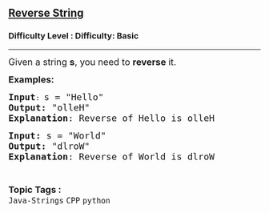 <h2><a href="https://www.geeksforgeeks.org/problems/reverse-string--141628/1?page=1&category=python&sortBy=difficulty">Reverse String</a></h2><h3>Difficulty Level : Difficulty: Basic</h3><hr><div class="problems_problem_content__Xm_eO"><p><span style="font-size: 18px;">Given a string <strong>s</strong>, you need to <strong>reverse</strong> it.</span></p>
<p><span style="font-size: 18px;"><strong>Examples:</strong></span></p>
<pre><span style="font-size: 18px;"><strong>Input</strong></span>: <span style="font-size: 18px;">s = "Hello"
<strong>Output:</strong> "olleH"
<strong>Explanation</strong>: Reverse of Hello is olleH</span></pre>
<pre><span style="font-size: 18px;"><strong>Input: </strong>s = "World"
<strong>Output: </strong>"dlroW"
<strong>Explanation</strong>: Reverse of World is dlroW</span>
</pre></div><br><p><span style=font-size:18px><strong>Topic Tags : </strong><br><code>Java-Strings</code>&nbsp;<code>CPP</code>&nbsp;<code>python</code>&nbsp;
